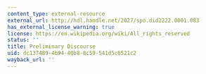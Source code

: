```yaml
---
content_type: external-resource
external_url: http://hdl.handle.net/2027/spo.did2222.0001.083
has_external_license_warning: true
license: https://en.wikipedia.org/wiki/All_rights_reserved
status: ''
title: Preliminary Discourse
uid: dc137489-4b94-40b8-8c59-541d5c6521c2
wayback_url: ''
---
```

